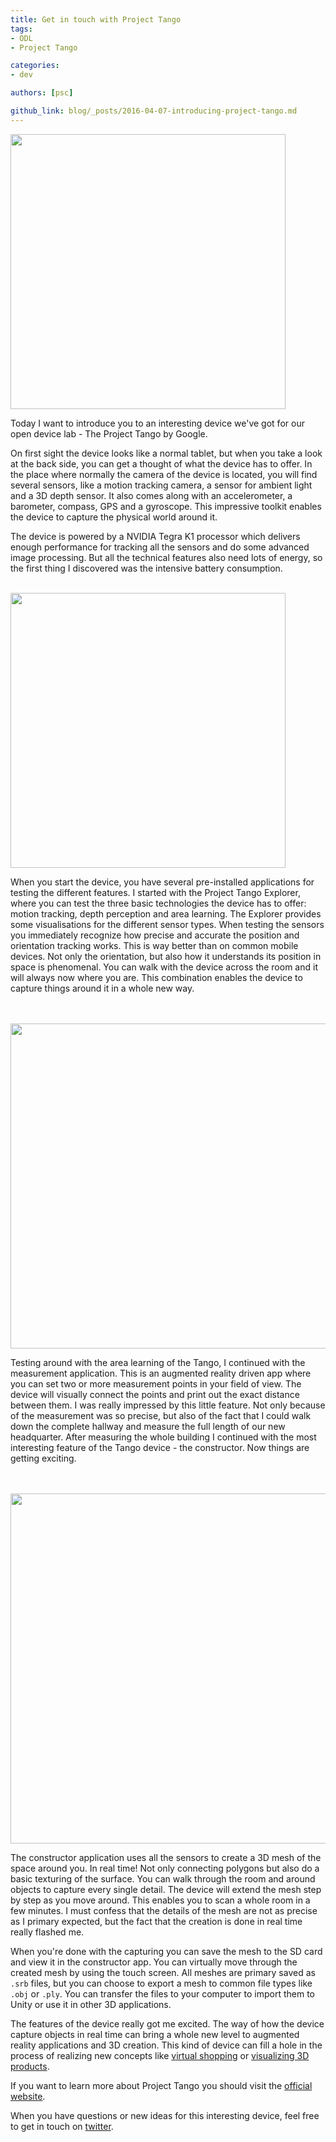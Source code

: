 ```yaml
---
title: Get in touch with Project Tango
tags: 
- ODL
- Project Tango

categories:
- dev

authors: [psc]

github_link: blog/_posts/2016-04-07-introducing-project-tango.md
---
```


<img src="/blog/img/tango.jpg" style="width: 440px;" class="is-float-right" />

Today I want to introduce you to an interesting device we've got for our open device lab - The Project Tango by Google.

On first sight the device looks like a normal tablet, but when you take a look at the back side, you can get a thought of what the device has to offer. In the place where normally the camera of the device is located, you will find several sensors, like a motion tracking camera, a sensor for ambient light and a 3D depth sensor. It also comes along with an accelerometer, a barometer, compass, GPS and a gyroscope. This impressive toolkit enables the device to capture the physical world around it.

The device is powered by a NVIDIA Tegra K1 processor which delivers enough performance for tracking all the sensors and do some advanced image processing. But all the technical features also need lots of energy, so the first thing I discovered was the intensive battery consumption.

<br />

<img src="/blog/img/tango_motion.jpg" style="width: 440px;" class="is-float-left" />

When you start the device, you have several pre-installed applications for testing the different features. I started with the Project Tango Explorer, where you can test the three basic technologies the device has to offer: motion tracking, depth perception and area learning. The Explorer provides some visualisations for the different sensor types. When testing the sensors you immediately recognize how precise and accurate the position and orientation tracking works. This is way better than on common mobile devices. Not only the orientation, but also how it understands its position in space is phenomenal. You can walk with the device across the room and it will always now where you are. This combination enables the device to capture things around it in a whole new way.

<br />
<br />

<img src="/blog/img/tango_measure.gif" style="width: 520px;" class="is-float-right" />

Testing around with the area learning of the Tango, I continued with the measurement application. This is an augmented reality driven app where you can set two or more measurement points in your field of view. The device will visually connect the points and print out the exact distance between them. I was really impressed by this little feature. Not only because of the measurement was so precise, but also of the fact that I could walk down the complete hallway and measure the full length of our new headquarter. After measuring the whole building I continued with the most interesting feature of the Tango device - the constructor. Now things are getting exciting.

<br />
<br />

<img src="/blog/img/tango_preview.gif" style="width: 560px;" class="is-float-left" />

The constructor application uses all the sensors to create a 3D mesh of the space around you. In real time! Not only connecting polygons but also do a basic texturing of the surface. You can walk through the room and around objects to capture every single detail. The device will extend the mesh step by step as you move around. This enables you to scan a whole room in a few minutes. I must confess that the details of the mesh are not as precise as I primary expected, but the fact that the creation is done in real time really flashed me.

When you're done with the capturing you can save the mesh to the SD card and view it in the constructor app. You can virtually move through the created mesh by using the touch screen. All meshes are primary saved as ```.srb``` files, but you can choose to export a mesh to common file types like ```.obj``` or ```.ply```. You can transfer the files to your computer to import them to Unity or use it in other 3D applications.

The features of the device really got me excited. The way of how the device capture objects in real time can bring a whole new level to augmented reality applications and 3D creation. This kind of device can fill a hole in the process of realizing new concepts like <a href="https://vimeo.com/73953211" target="_blank">virtual shopping</a> or <a href="https://developers.shopware.com/blog/2016/02/11/projects-of-the-first-internal-hackathon-in-2016/#3d-products" target="_blank">visualizing 3D products</a>.

If you want to learn more about Project Tango you should visit the <a href="https://www.google.com/atap/project-tango/" target="_blank">official website</a>.

When you have questions or new ideas for this interesting device, feel free to get in touch on <a href="https://twitter.com/PhilSchuch" target="_blank">twitter</a>.